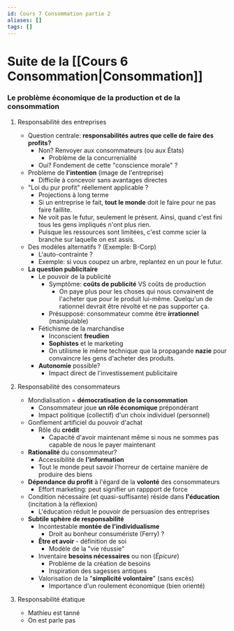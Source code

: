 ```yaml
---
id: Cours 7 Consommation partie 2
aliases: []
tags: []
---
```


# Suite de la [[Cours 6 Consommation|Consommation]] 

### Le problème économique de la production et de la consommation

1. Responsabilité des entreprises
    * Question centrale: **responsabilités autres que celle de faire des profits?**
        * Non? Renvoyer aux consommateurs (ou aux États)
            * Problème de la concurrenialité
        * Oui? Fondement de cette "conscience morale" ?
    * Problème de **l'intention** (image de l'entreprise)
        * Difficile à concevoir sans avantages directes
    * "Loi du pur profit" réellement applicable ?
        * Projections à long terme
        * Si un entreprise le fait, **tout le monde** doit le faire pour ne pas faire faillite.
        * Ne voit pas le futur, seulement le présent. Ainsi, quand c'est fini tous les gens impliqués n'ont plus rien.
        * Puisque les ressources sont limitées, c'est comme scier la branche sur laquelle on est assis.
    * Des modèles alternatifs ? (Exemple: B-Corp)
        * L'auto-contrainte ?
        * Exemple: si vous coupez un arbre, replantez en un pour le futur.
    * **La question publicitaire**
        * Le pouvoir de la publicité
            * Symptôme: **coûts de publicité** VS coûts de production
                * On paye plus pour les choses qui nous convainent de l'acheter que pour le produit lui-même. Quelqu'un de rationnel devrait être révolté et ne pas supporter ça.
            * Présupposé: consommateur comme être **irrationnel** (manipulable)
        * Fétichisme de la marchandise
            * Inconscient **freudien**
            * **Sophistes** et le marketing
            * On utilisme le même technique que la propagande **nazie** pour convaincre les gens d'acheter des produits.
        * **Autonomie** possible?
            * Impact direct de l'investissement publicitaire

2. Responsabilité des consommateurs
    * Mondialisation = **démocratisation de la consommation**
        * Consommateur joue **un rôle économique** prépondérant
        * Impact politique (collectif) d'un choix individuel (personnel)
    * Gonflement artificiel du pouvoir d'achat
        * Rôle du **crédit**
            * Capacité d'avoir maintenant même si nous ne sommes pas capable de nous le payer maintenant
    * **Rationalité** du consommateur? 
        * Accessibilité de **l'information**
        * Tout le monde peut savoir l'horreur de certaine manière de produire des biens
    * **Dépendance du profit** à l'égard de la **volonté** des consommateurs
        * Effort marketing: peut signifier un rappport de force
    * Condition nécessaire (et quasi-suffisante) réside dans **l'éducation** (incitation à la réflexion)
        * L'éducation réduit le pouvoir de persuasion des entreprises
    * **Subtile sphère de responsabilité**
        * Incontestable **montée de l'individualisme**
            * Droit au bonheur consumériste (Ferry) ?
        * **Être et avoir** - définition de soi 
            * Modèle de la "vie réussie"
        * Inventaire **besoins nécessaires** ou non (*Épicure*)
            * Problème de la création de besoins
            * Inspiration des sagesses antiques
        * Valorisation de la "**simplicité volontaire**" (sans excès)
            * Importance d'un roulement économique (bien orienté)

3. Responsabilité étatique
    * Mathieu est tanné
    * On est parle pas




